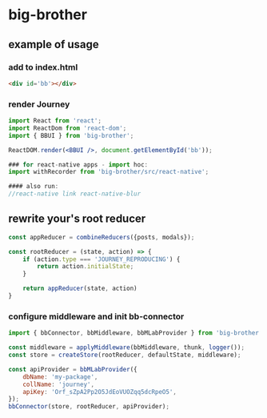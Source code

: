 # big-brother

## example of usage

### add to index.html
```html
<div id='bb'></div>
```

### render Journey
```jsx
import React from 'react';
import ReactDom from 'react-dom';
import { BBUI } from 'big-brother';

ReactDOM.render(<BBUI />, document.getElementById('bb'));

### for react-native apps - import hoc:
import withRecorder from 'big-brother/src/react-native';

#### also run:
//react-native link react-native-blur
```

## rewrite your's root reducer
```js
const appReducer = combineReducers({posts, modals});

const rootReducer = (state, action) => {
    if (action.type === 'JOURNEY_REPRODUCING') {
        return action.initialState;
    }

    return appReducer(state, action)
}
```

### configure middleware and init bb-connector
```js
import { bbConnector, bbMiddleware, bbMLabProvider } from 'big-brother';

const middleware = applyMiddleware(bbMiddleware, thunk, logger());
const store = createStore(rootReducer, defaultState, middleware);

const apiProvider = bbMLabProvider({
    dbName: 'my-package',
    collName: 'journey',
    apiKey: 'Orf_sZpA2Pp2O5JdEoVUOZqq5dcRpeO5',
});
bbConnector(store, rootReducer, apiProvider);

```
